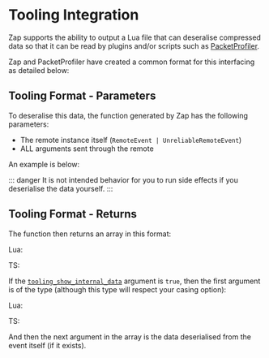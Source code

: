 # Tooling Integration

Zap supports the ability to output a Lua file that can deseralise compressed data so that it can be read by plugins and/or scripts such as [PacketProfiler](https://github.com/Pyseph/PacketProfiler/).

Zap and PacketProfiler have created a common format for this interfacing as detailed below:

## Tooling Format - Parameters

To deseralise this data, the function generated by Zap has the following parameters:

- The remote instance itself (`RemoteEvent | UnreliableRemoteEvent`)
- ALL arguments sent through the remote

An example is below:

::: danger
It is not intended behavior for you to run side effects if you deserialise the data yourself.
:::


<CodeBlock lang="lua" :code="example1" />

## Tooling Format - Returns

The function then returns an array in this format:

Lua:
<CodeBlock lang="lua" :code="returnsLua" />

TS:
<CodeBlock lang="typescript" :code="returnsTS" />

If the [`tooling_show_internal_data`](../config/options.md#tooling-show-internal-data) argument is `true`, then the first argument is of the type (although this type will respect your casing option):

Lua:
<CodeBlock lang="lua" :code="internalDataLua" />

TS:
<CodeBlock lang="typescript" :code="internalDataTS" />

And then the next argument in the array is the data deserialised from the event itself (if it exists).

<script setup lang="ts">
const example1 = `local ReplicatedStorage = game:GetService("ReplicatedStorage")
local zap_deserialiser = require(path.to.deserialiser)

local reliable = ReplicatedStorage:WaitForChild("ZAP_RELIABLE")
local unreliable = ReplicatedStorage:WaitForChild("ZAP_UNRELIABLE")

reliable.OnClientEvent:Connect(function(...)
	local data = zap_deserialiser(reliable, unpack(...))
	print(data)
end)

unreliable.OnClientEvent:Connect(function(...)
	local data = zap_deserialiser(unreliable, unpack(...))
	print(data)
end)`

const returnsLua = `type DecompressedData = { {
    Name: string,
    Arguments: { any },
} }`

const returnsTS = `type DecompressedData = {
    Name: string,
    Arguments: unknown[],
}[]`

const internalDataLua = `type InternalData = {
    EventId: number,
    CallId: number?
}`

const internalDataTS = `interface InternalData {
    EventId: number,
    CallId?: number
}`
</script>
